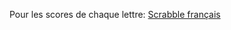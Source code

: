 Pour les scores de chaque lettre: [Scrabble français](https://fr.wikipedia.org/wiki/Lettres_du_Scrabble#Fran%C3%A7ais)

